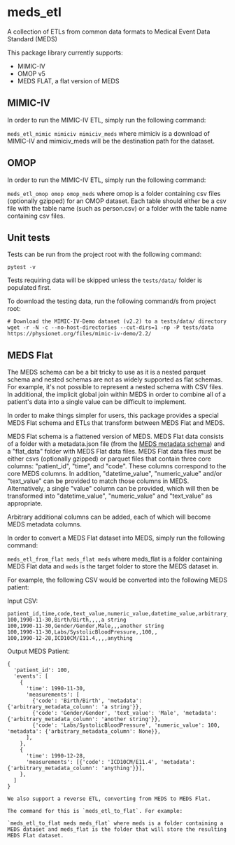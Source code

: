 # meds_etl

A collection of ETLs from common data formats to Medical Event Data Standard (MEDS)

This package library currently supports:

- MIMIC-IV
- OMOP v5
- MEDS FLAT, a flat version of MEDS

## MIMIC-IV

In order to run the MIMIC-IV ETL, simply run the following command:

`meds_etl_mimic mimiciv mimiciv_meds` where mimiciv is a download of MIMIC-IV and mimiciv_meds will be the destination path for the dataset.

## OMOP

In order to run the MIMIC-IV ETL, simply run the following command:

`meds_etl_omop omop omop_meds` where omop is a folder containing csv files (optionally gzipped) for an OMOP dataset. Each table should either be a csv file with the table name (such as person.csv) or a folder with the table name containing csv files.

## Unit tests

Tests can be run from the project root with the following command:

```
pytest -v
```

Tests requiring data will be skipped unless the `tests/data/` folder is populated first.

To download the testing data, run the following command/s from project root:

```
# Download the MIMIC-IV-Demo dataset (v2.2) to a tests/data/ directory
wget -r -N -c --no-host-directories --cut-dirs=1 -np -P tests/data https://physionet.org/files/mimic-iv-demo/2.2/
```

## MEDS Flat

The MEDS schema can be a bit tricky to use as it is a nested parquet schema and nested schemas are not as widely supported as flat schemas. For example, it's not possible to represent a nested schema with CSV files. In additional, the implicit global join within MEDS in order to combine all of a patient's data into a single value can be difficult to implement.

In order to make things simpler for users, this package provides a special MEDS Flat schema and ETLs that transform between MEDS Flat and MEDS.

MEDS Flat schema is a flattened version of MEDS. MEDS Flat data consists of a folder with a metadata.json file (from the [MEDS metadata schema](https://github.com/Medical-Event-Data-Standard/meds/blob/main/src/meds/__init__.py#L99)) and a "flat_data" folder with MEDS Flat data files. MEDS Flat data files must be either csvs (optionally gzipped) or parquet files that contain three core columns: "patient_id", "time", and "code". These columns correspond to the core MEDS columns. In addition, "datetime_value", "numeric_value" and/or "text_value" can be provided to match those columns in MEDS. Alternatively, a single "value" column can be provided, which will then be transformed into  "datetime_value", "numeric_value" and "text_value" as appropriate.

Arbitrary additional columns can be added, each of which will become MEDS metadata columns.

In order to convert a MEDS Flat dataset into MEDS, simply run the following command:

`meds_etl_from_flat meds_flat meds` where meds_flat is a folder containing MEDS Flat data and `meds` is the target folder to store the MEDS dataset in.

For example, the following CSV would be converted into the following MEDS patient:

Input CSV:
```
patient_id,time,code,text_value,numeric_value,datetime_value,arbitrary_metadata_column
100,1990-11-30,Birth/Birth,,,,a string
100,1990-11-30,Gender/Gender,Male,,,another string
100,1990-11-30,Labs/SystolicBloodPressure,,100,,
100,1990-12-28,ICD10CM/E11.4,,,,anything
```

Output MEDS Patient:
```
{
  'patient_id': 100,
  'events': [
    {
      'time': 1990-11-30,
      'measurements': [
        {'code': 'Birth/Birth', 'metadata': {'arbitrary_metadata_column': 'a string'}},
        {'code': 'Gender/Gender', 'text_value': 'Male', 'metadata': {'arbitrary_metadata_column': 'another string'}},
        {'code': 'Labs/SystolicBloodPressure', 'numeric_value': 100, 'metadata': {'arbitrary_metadata_column': None}},
      ],
    },
    {
      'time': 1990-12-28,
      'measurements': [{'code': 'ICD10CM/E11.4', 'metadata': {'arbitrary_metadata_column': 'anything'}}],
    },
  ]
}

We also support a reverse ETL, converting from MEDS to MEDS Flat.

The command for this is `meds_etl_to_flat`. For example:

`meds_etl_to_flat meds meds_flat` where meds is a folder containing a MEDS dataset and meds_flat is the folder that will store the resulting MEDS Flat dataset.
